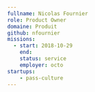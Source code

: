 ```yaml
---
fullname: Nicolas Fournier
role: Product Owner
domaine: Produit
github: nfournier
missions:
  - start: 2018-10-29
    end:
    status: service
    employer: octo
startups:
    - pass-culture
---
```

